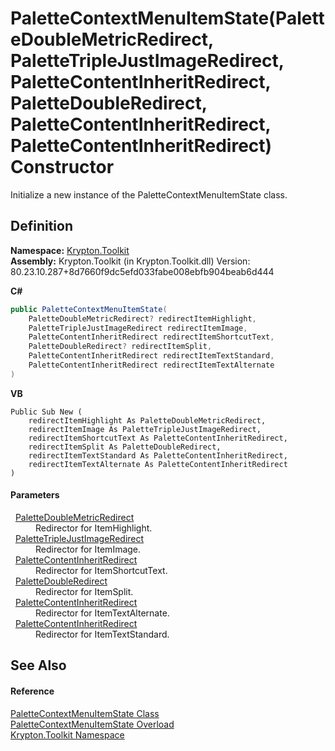 # PaletteContextMenuItemState(PaletteDoubleMetricRedirect, PaletteTripleJustImageRedirect, PaletteContentInheritRedirect, PaletteDoubleRedirect, PaletteContentInheritRedirect, PaletteContentInheritRedirect) Constructor


Initialize a new instance of the PaletteContextMenuItemState class.



## Definition
**Namespace:** <a href="79d2eac2-21f4-54ff-7552-b20c33c30600.md">Krypton.Toolkit</a>  
**Assembly:** Krypton.Toolkit (in Krypton.Toolkit.dll) Version: 80.23.10.287+8d7660f9dc5efd033fabe008ebfb904beab6d444

**C#**
``` C#
public PaletteContextMenuItemState(
	PaletteDoubleMetricRedirect? redirectItemHighlight,
	PaletteTripleJustImageRedirect redirectItemImage,
	PaletteContentInheritRedirect redirectItemShortcutText,
	PaletteDoubleRedirect? redirectItemSplit,
	PaletteContentInheritRedirect redirectItemTextStandard,
	PaletteContentInheritRedirect redirectItemTextAlternate
)
```
**VB**
``` VB
Public Sub New ( 
	redirectItemHighlight As PaletteDoubleMetricRedirect,
	redirectItemImage As PaletteTripleJustImageRedirect,
	redirectItemShortcutText As PaletteContentInheritRedirect,
	redirectItemSplit As PaletteDoubleRedirect,
	redirectItemTextStandard As PaletteContentInheritRedirect,
	redirectItemTextAlternate As PaletteContentInheritRedirect
)
```



#### Parameters
<dl><dt>  <a href="b79af171-58e8-a75e-5ebe-18f169ce59e8.md">PaletteDoubleMetricRedirect</a></dt><dd>Redirector for ItemHighlight.</dd><dt>  <a href="4437c43a-4e08-923b-c71a-42c44e047133.md">PaletteTripleJustImageRedirect</a></dt><dd>Redirector for ItemImage.</dd><dt>  <a href="3ab30f1e-ee95-9ef7-e6e5-f704140797ad.md">PaletteContentInheritRedirect</a></dt><dd>Redirector for ItemShortcutText.</dd><dt>  <a href="3c99950a-cc84-287b-0860-b897032948db.md">PaletteDoubleRedirect</a></dt><dd>Redirector for ItemSplit.</dd><dt>  <a href="3ab30f1e-ee95-9ef7-e6e5-f704140797ad.md">PaletteContentInheritRedirect</a></dt><dd>Redirector for ItemTextAlternate.</dd><dt>  <a href="3ab30f1e-ee95-9ef7-e6e5-f704140797ad.md">PaletteContentInheritRedirect</a></dt><dd>Redirector for ItemTextStandard.</dd></dl>

## See Also


#### Reference
<a href="320fc7df-70cf-5e37-5ede-a7756b444be7.md">PaletteContextMenuItemState Class</a>  
<a href="7f48a742-0599-1759-5988-c7c3a04e2b4a.md">PaletteContextMenuItemState Overload</a>  
<a href="79d2eac2-21f4-54ff-7552-b20c33c30600.md">Krypton.Toolkit Namespace</a>  
